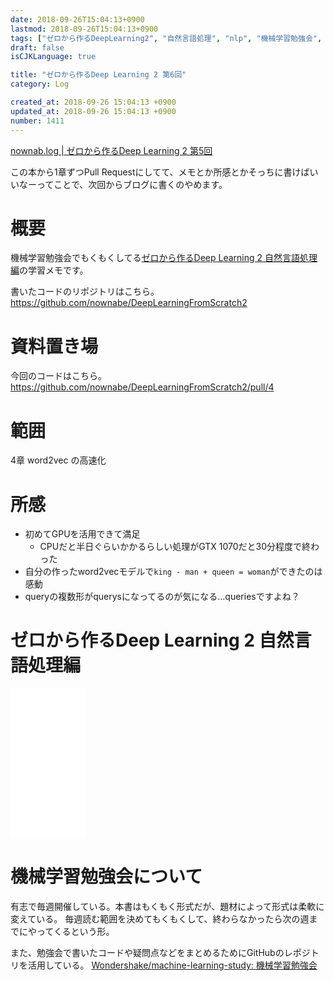 ```yaml
---
date: 2018-09-26T15:04:13+0900
lastmod: 2018-09-26T15:04:13+0900
tags: ["ゼロから作るDeepLearning2", "自然言語処理", "nlp", "機械学習勉強会", "ml", "deeplearning"]
draft: false
isCJKLanguage: true

title: "ゼロから作るDeep Learning 2 第6回"
category: Log

created_at: 2018-09-26 15:04:13 +0900
updated_at: 2018-09-26 15:04:13 +0900
number: 1411
---
```


[nownab.log | ゼロから作るDeep Learning 2 第5回](https://blog.nownabe.com/2018/09/14/1401.html)

この本から1章ずつPull Requestにしてて、メモとか所感とかそっちに書けばいいなーってことで、次回からブログに書くのやめます。

# 概要
機械学習勉強会でもくもくしてる[ゼロから作るDeep Learning 2 自然言語処理編](https://amzn.to/2MqPxy3)の学習メモです。

書いたコードのリポジトリはこちら。
https://github.com/nownabe/DeepLearningFromScratch2

# 資料置き場

今回のコードはこちら。
https://github.com/nownabe/DeepLearningFromScratch2/pull/4

# 範囲
4章 word2vec の高速化

# 所感

* 初めてGPUを活用できて満足
    * CPUだと半日ぐらいかかるらしい処理がGTX 1070だと30分程度で終わった
* 自分の作ったword2vecモデルで`king - man + queen = woman`ができたのは感動
* queryの複数形がquerysになってるのが気になる…queriesですよね？

# ゼロから作るDeep Learning 2 自然言語処理編
<iframe style="width:120px;height:240px;" marginwidth="0" marginheight="0" scrolling="no" frameborder="0" src="//rcm-fe.amazon-adsystem.com/e/cm?lt1=_blank&bc1=000000&IS2=1&bg1=FFFFFF&fc1=000000&lc1=0000FF&t=nownabe0c-22&language=ja_JP&o=9&p=8&l=as4&m=amazon&f=ifr&ref=as_ss_li_til&asins=4873118360&linkId=d14125aa558825386ea0429a369ee855"></iframe>

# 機械学習勉強会について
有志で毎週開催している。本書はもくもく形式だが、題材によって形式は柔軟に変えている。
毎週読む範囲を決めてもくもくして、終わらなかったら次の週までにやってくるという形。

また、勉強会で書いたコードや疑問点などをまとめるためにGitHubのレポジトリを活用している。
[Wondershake/machine-learning-study: 機械学習勉強会](https://github.com/Wondershake/machine-learning-study)

```math
```
